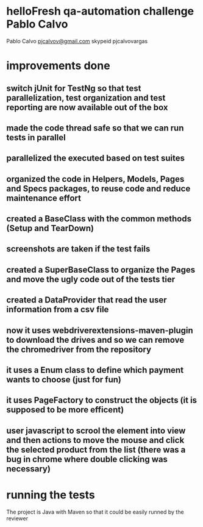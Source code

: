 # helloFresh qa-automation challenge Pablo Calvo
Pablo Calvo
pjcalvov@gmail.com
skypeid pjcalvovargas

# improvements done
## switch jUnit for TestNg so that test parallelization, test organization and test reporting are now available out of the box
## made the code thread safe so that we can run tests in parallel
## parallelized the executed based on test suites
## organized the code in Helpers, Models, Pages and Specs packages, to reuse code and reduce maintenance effort
## created a BaseClass with the common methods (Setup and TearDown)
## screenshots are taken if the test fails
## created a SuperBaseClass to organize the Pages and move the ugly code out of the tests tier
## created a DataProvider that read the user information from a csv file
## now it uses webdriverextensions-maven-plugin to download the drives and so we can remove the chromedriver from the repository
## it uses a Enum class to define which payment wants to choose (just for fun)
## it uses PageFactory to construct the objects (it is supposed to be more efficent)
## user javascript to scrool the element into view and then actions to move the mouse and click the selected product from the list (there was a bug in chrome where double clicking was necessary)

# running the tests
The project is Java with Maven so that it could be easily runned by the reviewer
